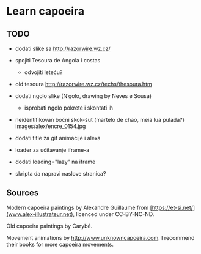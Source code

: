 # Learn capoeira

## TODO
- dodati slike sa http://razorwire.wz.cz/
- spojiti Tesoura de Angola i costas
  - odvojiti leteću?
- old tesoura http://razorwire.wz.cz/techs/thesoura.htm
- dodati ngolo slike (N’golo, drawing by Neves e Sousa)
  - isprobati ngolo pokrete i skontati ih
- neidentifikovan bočni skok-šut (martelo de chao, meia lua pulada?) images/alex/encre_0154.jpg
- dodati title za gif animacije i alexa

- loader za učitavanje iframe-a
- dodati loading="lazy" na iframe
- skripta da napravi naslove stranica?

## Sources

Modern capoeira paintings by Alexandre Guillaume from [https://et-si.net/](www.alex-illustrateur.net), licenced under CC-BY-NC-ND.

Old capoeira paintings by Carybé.

Movement animations by http://www.unknowncapoeira.com. I recommend their books for more capoeira movements.